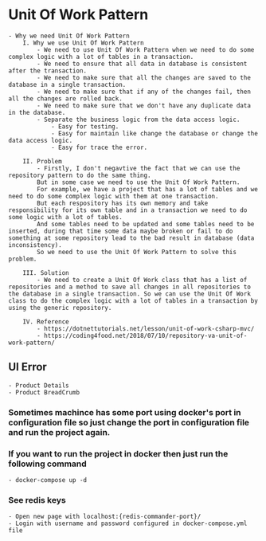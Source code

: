 # Unit Of Work Pattern
    - Why we need Unit Of Work Pattern
        I. Why we use Unit Of Work Pattern
            - We need to use Unit Of Work Pattern when we need to do some complex logic with a lot of tables in a transaction.
            - We need to ensure that all data in database is consistent after the transaction.
            - We need to make sure that all the changes are saved to the database in a single transaction.
            - We need to make sure that if any of the changes fail, then all the changes are rolled back.
            - We need to make sure that we don't have any duplicate data in the database.
            - Separate the business logic from the data access logic.
                - Easy for testing.
                - Easy for maintain like change the database or change the data access logic.
                - Easy for trace the error.

        II. Problem
            - Firstly, I don't negavtive the fact that we can use the repository pattern to do the same thing.
            But in some case we need to use the Unit Of Work Pattern.
            For example, we have a project that has a lot of tables and we need to do some complex logic with them at one transaction. 
            But each respository has its own memory and take responsibility for its own table and in a transaction we need to do some logic with a lot of tables. 
            And some tables need to be updated and some tables need to be inserted, during that time some data maybe broken or fail to do something at some repository lead to the bad result in database (data inconsistency). 
            So we need to use the Unit Of Work Pattern to solve this problem.

        III. Solution
            - We need to create a Unit Of Work class that has a list of repositories and a method to save all changes in all repositories to the database in a single transaction. So we can use the Unit Of Work class to do the complex logic with a lot of tables in a transaction by using the generic repository.
        
        IV. Reference
            - https://dotnettutorials.net/lesson/unit-of-work-csharp-mvc/
            - https://coding4food.net/2018/07/10/repository-va-unit-of-work-pattern/
## UI Error
    - Product Details
    - Product BreadCrumb

### Sometimes machince has some port using docker's port in configuration file so just change the port in configuration file and run the project again.

### If you want to run the project in docker then just run the following command
    - docker-compose up -d

### See redis keys
    - Open new page with localhost:{redis-commander-port}/
    - Login with username and password configured in docker-compose.yml file